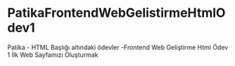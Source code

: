 # PatikaFrontendWebGelistirmeHtmlOdev1
Patika - HTML Başlığı altındaki ödevler -Frontend Web Geliştirme Html Ödev 1 İlk Web Sayfamızı Oluşturmak
